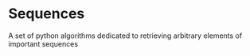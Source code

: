 # Sequences
A set of python algorithms dedicated to retrieving arbitrary elements of important sequences
